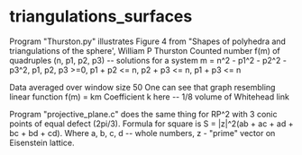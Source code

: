 # triangulations_surfaces

Program "Thurston.py" illustrates Figure 4 from "Shapes of polyhedra and triangulations of the sphere', William P Thurston
Counted number  f(m) of quadruples (n, p1, p2, p3) -- solutions  for a system
m = n^2 - p1^2 - p2^2 - p3^2, p1, p2, p3 >=0, p1 + p2 <= n, p2 + p3 <= n, p1 + p3 <=  n

Data averaged over window size 50
One can see that graph resembling linear function f(m) = km
Coefficient k here -- 1/8 volume of Whitehead link

Program "projective_plane.c" does the same thing for RP^2 with 3 conic points of equal defect (2pi/3).
Formula for square is S = |z|^2(ab + ac + ad + bc + bd + cd). Where a, b, c, d -- whole numbers, z - "prime"  vector on Eisenstein lattice.
